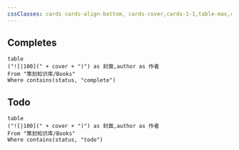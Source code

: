 ```yaml
---
cssClasses: cards cards-align-bottom, cards-cover,cards-1-1,table-max,cards-cols-3
---
```



## Completes
```dataview
table
("![|100](" + cover + ")") as 封面,author as 作者
From "策划知识库/Books"
Where contains(status, "complete")
```


## Todo
```dataview
table
("![|100](" + cover + ")") as 封面,author as 作者
From "策划知识库/Books"
Where contains(status, "todo")
```